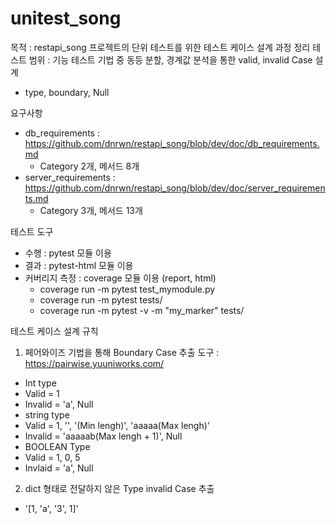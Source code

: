 # unitest_song

목적 : restapi_song 프로젝트의 단위 테스트를 위한 테스트 케이스 설계 과정 정리
테스트 범위 : 기능 테스트 기법 중 동등 분할, 경계값 분석을 통한 valid, invalid Case 설계
- type, boundary, Null

요구사항
- db_requirements : https://github.com/dnrwn/restapi_song/blob/dev/doc/db_requirements.md
  - Category 2개, 메서드 8개
- server_requirements : https://github.com/dnrwn/restapi_song/blob/dev/doc/server_requirements.md
  - Category 3개, 메서드 13개

테스트 도구
- 수행 : pytest 모듈 이용
- 결과 : pytest-html 모듈 이용
- 커버리지 측정 : coverage 모듈 이용 (report, html)
  - coverage run -m pytest test_mymodule.py
  - coverage run -m pytest tests/
  - coverage run -m pytest -v -m "my_marker" tests/

테스트 케이스 설계 규칙
1. 페어와이즈 기법을 통해 Boundary Case 추출
도구 : https://pairwise.yuuniworks.com/
- Int type
 - Valid = 1
 - Invalid = 'a', Null
- string type
 - Valid = 1, '', '(Min lengh)', 'aaaaa(Max lengh)'
 - Invalid = 'aaaaab(Max lengh + 1)', Null
- BOOLEAN Type
 - Valid = 1, 0, 5
 - Invlaid = 'a', Null

2. dict 형태로 전달하지 않은 Type invalid Case 추출
 - '[1, 'a', '3', 1]'

